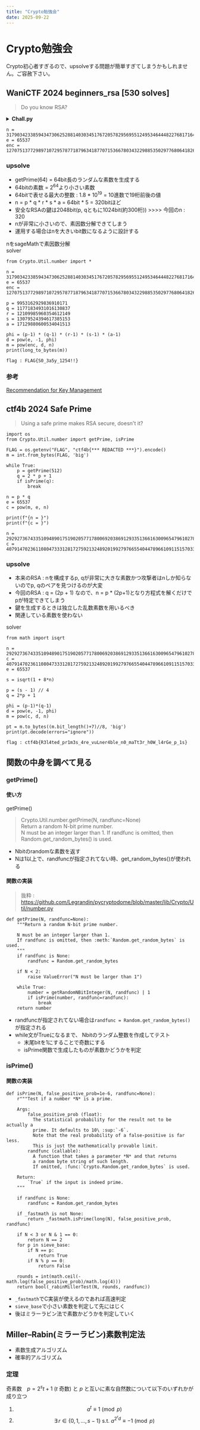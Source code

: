 ```yaml
---
title: "Crypto勉強会"
date: 2025-09-22
---
```


# Crypto勉強会
Crypto初心者すぎるので、upsolveする問題が簡単すぎてしまうかもしれません。ご容赦下さい。

## WaniCTF 2024 beginners_rsa [530 solves]
> Do you know RSA?
<details>
<summary><b>Chall.py</b></summary>

```PY
from Crypto.Util.number import *

p = getPrime(64)
q = getPrime(64)
r = getPrime(64)
s = getPrime(64)
a = getPrime(64)
n = p*q*r*s*a
e = 0x10001

FLAG = b'FLAG{This_is_a_fake_flag}'
m = bytes_to_long(FLAG)
enc = pow(m, e, n)
print(f'n = {n}')
print(f'e = {e}')
print(f'enc = {enc}')
```
</details>

```
n = 317903423385943473062528814030345176720578295695512495346444822768171649361480819163749494400347
e = 65537
enc = 127075137729897107295787718796341877071536678034322988535029776806418266591167534816788125330265
```

### upsolve
- getPrime(64) = 64bit長のランダムな素数を生成する<br>
- 64bitの素数 = 2<sup>64</sup>より小さい素数
- 64bitで表せる最大の整数 : 1.8 * 10<sup>19</sup> = 10進数で19桁前後の値
- n = p * q * r * s * a = 64bit * 5 = 320bitほど
- 安全なRSAの鍵は2048bit(p, qともに1024bit(約300桁)) >>>> 今回のn : 320
- nが非常に小さいので、素因数分解できてしまう
- 運用する場合はnを大きいbit数になるように設計する

nをsageMathで素因数分解<br>
solver
```PY
from Crypto.Util.number import *

n = 317903423385943473062528814030345176720578295695512495346444822768171649361480819163749494400347
e = 65537
enc = 127075137729897107295787718796341877071536678034322988535029776806418266591167534816788125330265

p = 9953162929836910171
q = 11771834931016130837
r = 12109985960354612149
s = 13079524394617385153
a = 17129880600534041513

phi = (p-1) * (q-1) * (r-1) * (s-1) * (a-1)
d = pow(e, -1, phi)
m = pow(enc, d, n)
print(long_to_bytes(m))
```
`flag : FLAG{S0_3a5y_1254!!}`

### 参考
[Recommendation for
Key Management](https://nvlpubs.nist.gov/nistpubs/SpecialPublications/NIST.SP.800-57pt1r5.pdf)

## ctf4b 2024 Safe Prime
> Using a safe prime makes RSA secure, doesn't it?
```PY
import os
from Crypto.Util.number import getPrime, isPrime

FLAG = os.getenv("FLAG", "ctf4b{*** REDACTED ***}").encode()
m = int.from_bytes(FLAG, 'big')

while True:
    p = getPrime(512)
    q = 2 * p + 1
    if isPrime(q):
        break

n = p * q
e = 65537
c = pow(m, e, n)

print(f"{n = }")
print(f"{c = }")
```
```
n = 292927367433510948901751902057717800692038691293351366163009654796102787183601223853665784238601655926920628800436003079044921928983307813012149143680956641439800408783429996002829316421340550469318295239640149707659994033143360850517185860496309968947622345912323183329662031340775767654881876683235701491291
c = 40791470236110804733312817275921324892019927976655404478966109115157033048751614414177683787333122984170869148886461684367352872341935843163852393126653174874958667177632653833127408726094823976937236033974500273341920433616691535827765625224845089258529412235827313525710616060854484132337663369013424587861
```

### upsolve
- 本来のRSA : nを構成するp, qが非常に大きな素数かつ攻撃者はnしか知らないのでp, qのペアを見つけるのが大変
- 今回のRSA : q = (2p + 1) なので、n = p * (2p+1)となり方程式を解くだけでpが特定できてしまう
- 鍵を生成するときは独立した乱数素数を用いるべき
- 関連している素数を使わない

solver
```PY
from math import isqrt

n = 292927367433510948901751902057717800692038691293351366163009654796102787183601223853665784238601655926920628800436003079044921928983307813012149143680956641439800408783429996002829316421340550469318295239640149707659994033143360850517185860496309968947622345912323183329662031340775767654881876683235701491291
c = 40791470236110804733312817275921324892019927976655404478966109115157033048751614414177683787333122984170869148886461684367352872341935843163852393126653174874958667177632653833127408726094823976937236033974500273341920433616691535827765625224845089258529412235827313525710616060854484132337663369013424587861
e = 65537

s = isqrt(1 + 8*n)

p = (s - 1) // 4
q = 2*p + 1

phi = (p-1)*(q-1)
d = pow(e, -1, phi)
m = pow(c, d, n)

pt = m.to_bytes((m.bit_length()+7)//8, 'big')
print(pt.decode(errors="ignore"))
```
`flag : ctf4b{R3l4ted_pr1m3s_4re_vuLner4ble_n0_maTt3r_h0W_l4rGe_p_1s}`


## 関数の中身を調べて見る
### getPrime()
#### 使い方
getPrime()
> Crypto.Util.number.getPrime(N, randfunc=None)<br>
> Return a random N-bit prime number.<br>
> N must be an integer larger than 1. If randfunc is omitted, then Random.get_random_bytes() is used.
- Nbitのrandomな素数を返す
- Nは1以上で、randfuncが指定されてない時、get_random_bytes()が使われる

#### 関数の実装
> 抜粋 : https://github.com/Legrandin/pycryptodome/blob/master/lib/Crypto/Util/number.py

```PY
def getPrime(N, randfunc=None):
    """Return a random N-bit prime number.

    N must be an integer larger than 1.
    If randfunc is omitted, then :meth:`Random.get_random_bytes` is used.
    """
    if randfunc is None:
        randfunc = Random.get_random_bytes

    if N < 2:
        raise ValueError("N must be larger than 1")

    while True:
        number = getRandomNBitInteger(N, randfunc) | 1
        if isPrime(number, randfunc=randfunc):
            break
    return number
```

- randfuncが指定されてない場合は`randfunc = Random.get_random_bytes()`が指定される
- while文がTrueになるまで、 Nbitのランダム整数を作成してテスト
    - 末尾bitを1にすることで奇数にする
    - isPrime関数で生成したものが素数かどうかを判定

### isPrime()
#### 関数の実装
```PY
def isPrime(N, false_positive_prob=1e-6, randfunc=None):
    r"""Test if a number *N* is a prime.

    Args:
        false_positive_prob (float):
          The statistical probability for the result not to be actually a
          prime. It defaults to 10\ :sup:`-6`.
          Note that the real probability of a false-positive is far less.
          This is just the mathematically provable limit.
        randfunc (callable):
          A function that takes a parameter *N* and that returns
          a random byte string of such length.
          If omitted, :func:`Crypto.Random.get_random_bytes` is used.

    Return:
        `True` if the input is indeed prime.
    """

    if randfunc is None:
        randfunc = Random.get_random_bytes

    if _fastmath is not None:
        return _fastmath.isPrime(long(N), false_positive_prob, randfunc)

    if N < 3 or N & 1 == 0:
        return N == 2
    for p in sieve_base:
        if N == p:
            return True
        if N % p == 0:
            return False

    rounds = int(math.ceil(-math.log(false_positive_prob)/math.log(4)))
    return bool(_rabinMillerTest(N, rounds, randfunc))
```

- `_fastmath`でC実装が使えるのであれば高速判定
- `sieve_base`で小さい素数を判定して先にはじく
- 後はミラーラビン法で素数かどうかを判定していく

## Miller–Rabin(ミラーラビン)素数判定法
- 素数生成アルゴリズム
- 確率的アルゴリズム

### 定理
奇素数　$p = 2^st+1  \ (t\ \text{奇数})$ と $p$ と互いに素な自然数について以下のいずれかが成り立つ
1. $$ a^t \equiv 1 \pmod p $$
2. $$ \exists\, r\in\{0,1,\dots,s-1\}\ \text{s.t.}\ a^{2^r d} \equiv -1 \pmod p $$